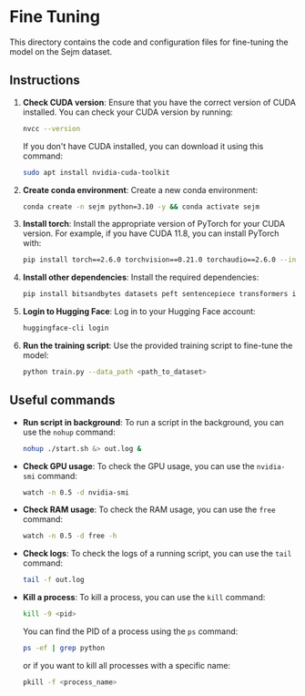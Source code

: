 # Fine Tuning
This directory contains the code and configuration files for fine-tuning the model on the Sejm dataset.

## Instructions

1. **Check CUDA version**: Ensure that you have the correct version of CUDA installed. You can check your CUDA version by running:
   ```bash
   nvcc --version
   ```
   If you don't have CUDA installed, you can download it using this command:
   ```bash
   sudo apt install nvidia-cuda-toolkit
   ```
2. **Create conda environment**: Create a new conda environment:
   ```bash
   conda create -n sejm python=3.10 -y && conda activate sejm
   ```
3. **Install torch**: Install the appropriate version of PyTorch for your CUDA version. For example, if you have CUDA 11.8, you can install PyTorch with:
   ```bash
   pip install torch==2.6.0 torchvision==0.21.0 torchaudio==2.6.0 --index-url https://download.pytorch.org/whl/cu118
   ```
4. **Install other dependencies**: Install the required dependencies:
    ```bash
    pip install bitsandbytes datasets peft sentencepiece transformers ipykernel protobuf
    ```
5. **Login to Hugging Face**: Log in to your Hugging Face account:
   ```bash
   huggingface-cli login
   ```
6. **Run the training script**: Use the provided training script to fine-tune the model:
   ```bash
   python train.py --data_path <path_to_dataset>
   ```

## Useful commands
- **Run script in background**: To run a script in the background, you can use the `nohup` command:
  ```bash
  nohup ./start.sh &> out.log &
  ```
- **Check GPU usage**: To check the GPU usage, you can use the `nvidia-smi` command:
  ```bash
  watch -n 0.5 -d nvidia-smi
  ```
- **Check RAM usage**: To check the RAM usage, you can use the `free` command:
  ```bash
  watch -n 0.5 -d free -h
  ```
- **Check logs**: To check the logs of a running script, you can use the `tail` command:
  ```bash
  tail -f out.log
  ```
- **Kill a process**: To kill a process, you can use the `kill` command:
  ```bash
  kill -9 <pid>
  ```
  You can find the PID of a process using the `ps` command:
  ```bash
  ps -ef | grep python
  ```
  or if you want to kill all processes with a specific name:
  ```bash
  pkill -f <process_name>
  ```
